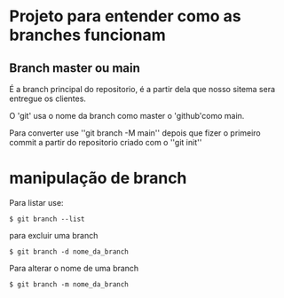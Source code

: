 # Projeto para entender como as branches funcionam 
 
## Branch master ou main
 
É a branch principal do repositorio, é a partir dela que nosso sitema sera entregue os clientes.
 
O 'git' usa o nome da branch como master o 'github'como main.
 
Para converter use ''git branch -M main'' depois que fizer o primeiro commit a partir do repositorio criado com o ''git init''
# manipulação de branch

Para listar use:
```
$ git branch --list
```

para excluir uma branch
```
$ git branch -d nome_da_branch
```
Para alterar o nome de uma branch
```
$ git branch -m nome_da_branch

